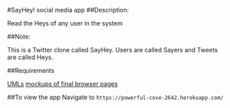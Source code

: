 #SayHey! social media app
##Description:

Read the Heys of any user in the system

##Note:

This is a Twitter clone called SayHey. Users are called Sayers and Tweets are called Heys.

##Requirements

[UMLs](/IMG_0968.JPG)
[mockups of final browser pages](/IMG_0966.JPG)

##To view the app
Navigate to `https://powerful-cove-2642.herokuapp.com/`


